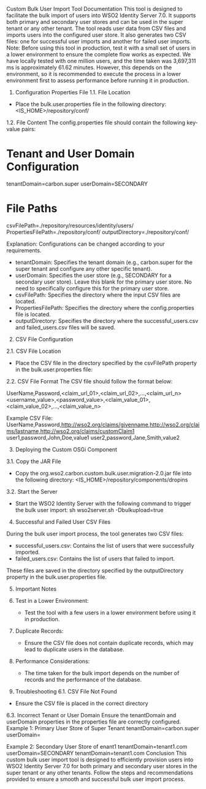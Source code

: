 



Custom Bulk User Import Tool Documentation
This tool is designed to facilitate the bulk import of users into WSO2 Identity Server 7.0. It supports both primary and secondary user stores and can be used in the super tenant or any other tenant. The tool reads user data from CSV files and imports users into the configured user store. It also generates two CSV files: one for successful user imports and another for failed user imports.
Note: Before using this tool in production, test it with a small set of users in a lower environment to ensure the complete flow works as expected.  We have locally tested with one million users, and the time taken was 3,697,311 ms is approximately 61.62 minutes. However, this depends on the environment, so it is recommended to execute the process in a lower environment first to assess performance before running it in production.


1. Configuration Properties File
1.1. File Location
- Place the bulk.user.properties  file in the following directory:
  <IS_HOME>/repository/conf/


1.2. File Content
The config.properties file should contain the following key-value pairs:


# Tenant and User Domain Configuration
tenantDomain=carbon.super
userDomain=SECONDARY


# File Paths
csvFilePath=./repository/resources/identity/users/
PropertiesFilePath=./repository/conf/
outputDirectory=./repository/conf/


Explanation:
Configurations can be changed according to your requirements.
- tenantDomain: Specifies the tenant domain (e.g., carbon.super for the super tenant and configure any other specific tenant).
- userDomain: Specifies the user store (e.g., SECONDARY for a secondary user store). Leave this blank for the primary user store. No need to specifically configure this for the primary user store.
- csvFilePath: Specifies the directory where the input CSV files are located.
- PropertiesFilePath: Specifies the directory where the config.properties file is located.
- outputDirectory: Specifies the directory where the successful_users.csv and failed_users.csv files will be saved.


2. CSV File Configuration


2.1. CSV File Location
- Place the CSV file in the directory specified by the csvFilePath property in the bulk.user.properties file:


2.2. CSV File Format
The CSV file should follow the format below:


UserName,Password,<claim_url_01>,<claim_url_02>,...,<claim_url_n>
<username_value>,<password_value>,<claim_value_01>,<claim_value_02>,...,<claim_value_n>


Example CSV File:
UserName,Password,http://wso2.org/claims/givenname,http://wso2.org/claims/lastname,http://wso2.org/claims/customClaim1
user1,password,John,Doe,value1
user2,password,Jane,Smith,value2


3. Deploying the Custom OSGi Component


3.1. Copy the JAR File
- Copy the org.wso2.carbon.custom.bulk.user.migration-2.0.jar file into the following directory:
  <IS_HOME>/repository/components/dropins


3.2. Start the Server
- Start the WSO2 Identity Server with the following command to trigger the bulk user import:
  sh wso2server.sh -Dbulkupload=true


4. Successful and Failed User CSV Files


During the bulk user import process, the tool generates two CSV files:
- successful_users.csv: Contains the list of users that were successfully imported.
- failed_users.csv: Contains the list of users that failed to import.


These files are saved in the directory specified by the outputDirectory property in the bulk.user.properties file. 




5. Important Notes


1. Test in a Lower Environment:
   - Test the tool with a few users in a lower environment before using it in production.


2. Duplicate Records:
   - Ensure the CSV file does not contain duplicate records, which may lead to duplicate users in the database.


5. Performance Considerations:
   - The time taken for the bulk import depends on the number of records and the performance of the database.


6. Troubleshooting
6.1. CSV File Not Found
- Ensure the CSV file is placed in the correct directory


6.3. Incorrect Tenant or User Domain
Ensure the tenantDomain and userDomain properties in the properties file are correctly configured.
Example 1: Primary User Store of Super Tenant
tenantDomain=carbon.super
userDomain=


Example 2: Secondary User Store of enant1
tenantDomain=tenant1.com
userDomain=SECONDARY
tenantDomain=tenant1.com
 Conclusion
This custom bulk user import tool is designed to efficiently provision users into WSO2 Identity Server 7.0 for both primary and secondary user stores in the super tenant or any other tenants. Follow the steps and recommendations provided to ensure a smooth and successful bulk user import process.






